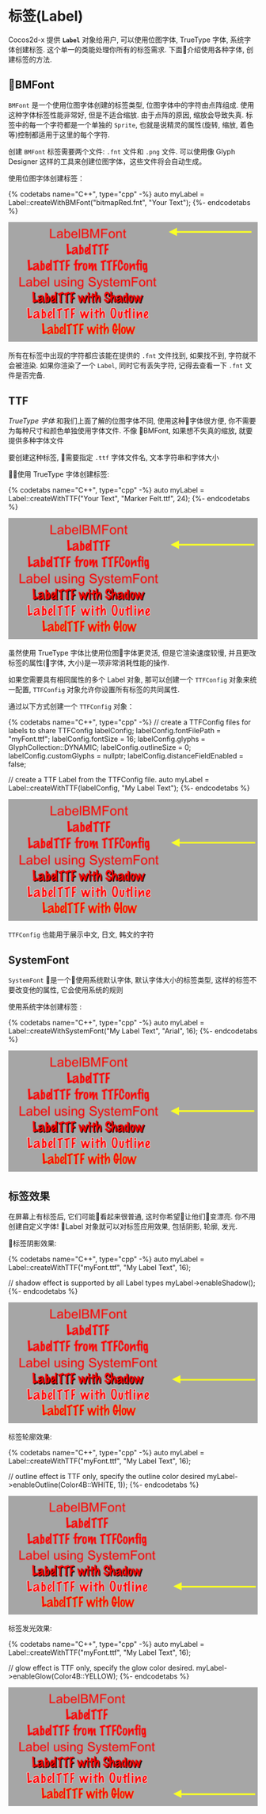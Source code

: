 # 标签(Label)

Cocos2d-x 提供 __`Label`__ 对象给用户, 可以使用位图字体, TrueType 字体, 系统字体创建标签. 这个单一的类能处理你所有的标签需求. 下面介绍使用各种字体, 创建标签的方法.

## BMFont

`BMFont` 是一个使用位图字体创建的标签类型, 位图字体中的字符由点阵组成. 使用这种字体标签性能非常好, 但是不适合缩放. 由于点阵的原因, 缩放会导致失真. 标签中的每一个字符都是一个单独的 `Sprite`, 也就是说精灵的属性(旋转, 缩放, 着色等)控制都适用于这里的每个字符.

创建 `BMFont` 标签需要两个文件: `.fnt` 文件和 `.png` 文件. 可以使用像 Glyph Designer 这样的工具来创建位图字体，这些文件将会自动生成。

使用位图字体创建标签：

{% codetabs name="C++", type="cpp" -%}
auto myLabel = Label::createWithBMFont("bitmapRed.fnt", "Your Text");
{%- endcodetabs %}

![](../../en/ui_components/ui_components-img/LabelBMFont.png "")

所有在标签中出现的字符都应该能在提供的 `.fnt` 文件找到, 如果找不到, 字符就不会被渲染. 如果你渲染了一个 `Label`, 同时它有丢失字符, 记得去查看一下 `.fnt` 文件是否完备.

## TTF

_TrueType 字体_ 和我们上面了解的位图字体不同, 使用这种字体很方便, 你不需要为每种尺寸和颜色单独使用字体文件. 不像 BMFont, 如果想不失真的缩放, 就要提供多种字体文件

要创建这种标签, 需要指定 `.ttf` 字体文件名, 文本字符串和字体大小

使用 TrueType 字体创建标签:

{% codetabs name="C++", type="cpp" -%}
auto myLabel = Label::createWithTTF("Your Text", "Marker Felt.ttf", 24);
{%- endcodetabs %}

![](../../en/ui_components/ui_components-img/LabelTTF.png "")

虽然使用 TrueType 字体比使用位图字体更灵活, 但是它渲染速度较慢, 并且更改标签的属性(字体, 大小)是一项非常消耗性能的操作.

如果您需要具有相同属性的多个 Label 对象, 那可以创建一个 `TTFConfig` 对象来统一配置, `TTFConfig` 对象允许你设置所有标签的共同属性.

通过以下方式创建一个 `TTFConfig` 对象：

{% codetabs name="C++", type="cpp" -%}
// create a TTFConfig files for labels to share
TTFConfig labelConfig;
labelConfig.fontFilePath = "myFont.ttf";
labelConfig.fontSize = 16;
labelConfig.glyphs = GlyphCollection::DYNAMIC;
labelConfig.outlineSize = 0;
labelConfig.customGlyphs = nullptr;
labelConfig.distanceFieldEnabled = false;

// create a TTF Label from the TTFConfig file.
auto myLabel = Label::createWithTTF(labelConfig, "My Label Text");
{%- endcodetabs %}

![](../../en/ui_components/ui_components-img/LabelTTFWithConfig.png "")

`TTFConfig` 也能用于展示中文, 日文, 韩文的字符

## SystemFont

`SystemFont` 是一个使用系统默认字体, 默认字体大小的标签类型, 这样的标签不要改变他的属性, 它会使用系统的规则

使用系统字体创建标签 :

{% codetabs name="C++", type="cpp" -%}
auto myLabel = Label::createWithSystemFont("My Label Text", "Arial", 16);
{%- endcodetabs %}

![](../../en/ui_components/ui_components-img/LabelWithSystemFont.png "")

## 标签效果

在屏幕上有标签后, 它们可能看起来很普通, 这时你希望让他们变漂亮. 你不用创建自定义字体! Label 对象就可以对标签应用效果, 包括阴影, 轮廓, 发光.

标签阴影效果:

{% codetabs name="C++", type="cpp" -%}
auto myLabel = Label::createWithTTF("myFont.ttf", "My Label Text", 16);

// shadow effect is supported by all Label types
myLabel->enableShadow();
{%- endcodetabs %}

![](../../en/ui_components/ui_components-img/LabelWithShadow.png "")

标签轮廓效果:

{% codetabs name="C++", type="cpp" -%}
auto myLabel = Label::createWithTTF("myFont.ttf", "My Label Text", 16);

// outline effect is TTF only, specify the outline color desired
myLabel->enableOutline(Color4B::WHITE, 1));
{%- endcodetabs %}

![](../../en/ui_components/ui_components-img/LabelWithOutline.png "")

标签发光效果:

{% codetabs name="C++", type="cpp" -%}
auto myLabel = Label::createWithTTF("myFont.ttf", "My Label Text", 16);

// glow effect is TTF only, specify the glow color desired.
myLabel->enableGlow(Color4B::YELLOW);
{%- endcodetabs %}

![](../../en/ui_components/ui_components-img/LabelWithGlow.png "")
